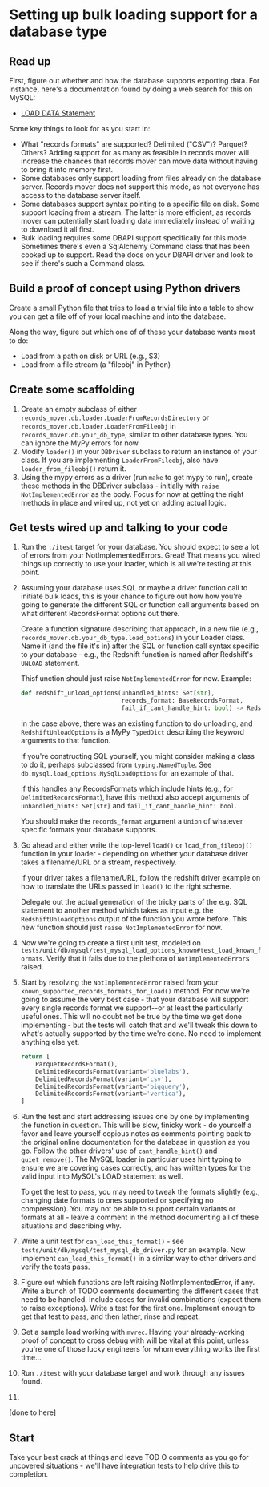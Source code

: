 # Setting up bulk loading support for a database type

## Read up

First, figure out whether and how the database supports exporting
data.  For instance, here's a documentation found by doing a web
search for this on MySQL:

* [LOAD DATA Statement](https://dev.mysql.com/doc/refman/8.0/en/load-data.html)

Some key things to look for as you start in:

* What "records formats" are supported?  Delimited ("CSV")?  Parquet?
  Others?  Adding support for as many as feasible in records mover
  will increase the chances that records mover can move data without
  having to bring it into memory first.
* Some databases only support loading from files already on the
  database server.  Records mover does not support this mode, as not
  everyone has access to the database server itself.
* Some databases support syntax pointing to a specific file on disk.
  Some support loading from a stream.  The latter is more efficient,
  as records mover can potentially start loading data immediately
  instead of waiting to download it all first.
* Bulk loading requires some DBAPI support specifically for this mode.
  Sometimes there's even a SqlAlchemy Command class that has been
  cooked up to support.  Read the docs on your DBAPI driver and look
  to see if there's such a Command class.

## Build a proof of concept using Python drivers

Create a small Python file that tries to load a trivial file into a
table to show you can get a file off of your local machine and into
the database.

Along the way, figure out which one of of these your database wants most to do:

* Load from a path on disk or URL (e.g., S3)
* Load from a file stream (a "fileobj" in Python)

## Create some scaffolding

1. Create an empty subclass of either
   `records_mover.db.loader.LoaderFromRecordsDirectory` or
   `records_mover.db.loader.LoaderFromFileobj` in
   `records_mover.db.your_db_type`, similar to other database types.  You can ignore
   the MyPy errors for now.
2. Modify `loader()` in your `DBDriver` subclass to return an instance
   of your class.  If you are implementing `LoaderFromFileobj`, also
   have `loader_from_fileobj()` return it.
3. Using the mypy errors as a driver (run `make` to get mypy to run),
   create these methods in the DBDriver subclass - initially with
   `raise NotImplementedError` as the body.  Focus for now at getting
   the right methods in place and wired up, not yet on adding
   actual logic.

## Get tests wired up and talking to your code

1. Run the `./itest` target for your database.  You should expect to
   see a lot of errors from your NotImplementedErrors.  Great!  That
   means you wired things up correctly to use your loader, which is
   all we're testing at this point.
2. Assuming your database uses SQL or maybe a driver function call to
   initiate bulk loads, this is your chance to figure out how how
   you're going to generate the different SQL or function call
   arguments based on what different RecordsFormat options out there.

   Create a function signature describing that approach, in a new file
   (e.g., `records_mover.db.your_db_type.load_options`) in your Loader
   class.  Name it (and the file it's in) after the SQL or function call
   syntax specific to your database - e.g., the Redshift function is named
   after Redshift's `UNLOAD` statement.

   Thisf unction should just raise `NotImplementedError` for now.
   Example:

   ```python
   def redshift_unload_options(unhandled_hints: Set[str],
                               records_format: BaseRecordsFormat,
                               fail_if_cant_handle_hint: bool) -> RedshiftUnloadOptions:
   ```

   In the case above, there was an existing function to do unloading,
   and `RedshiftUnloadOptions` is a MyPy `TypedDict` describing the
   keyword arguments to that function.

   If you're constructing SQL yourself, you might consider making a
   class to do it, perhaps subclassed from `typing.NamedTuple`.  See
   `db.mysql.load_options.MySqlLoadOptions` for an example of that.

   If this handles any RecordsFormats which include hints (e.g., for
   `DelimitedRecordsFormat`), have this method also accept arguments
   of `unhandled_hints: Set[str]` and `fail_if_cant_handle_hint:
   bool`.

   You should make the `records_format` argument a `Union` of whatever
   specific formats your database supports.

2. Go ahead and either write the top-level `load()` or
   `load_from_fileobj()` function in your loader - depending on
   whether your database driver takes a filename/URL or a stream,
   respectively.

   If your driver takes a filename/URL, follow the redshift driver
   example on how to translate the URLs passed in `load()` to the
   right scheme.

   Delegate out the actual generation of the tricky parts of the
   e.g. SQL statement to another method which takes as input e.g. the
   `RedshiftUnloadOptions` output of the function you wrote before.
   This new function should just `raise NotImplementedError` for now.

3. Now we're going to create a first unit test, modeled on
   `tests/unit/db/mysql/test_mysql_load_options_known#test_load_known_formats`.
   Verify that it fails due to the plethora of `NotImplementedError`s
   raised.

4. Start by resolving the `NotImplementedError` raised from your
   `known_supported_records_formats_for_load()` method.  For now we're
   going to assume the very best case - that your database will
   support every single records format we support--or at least the
   particularly useful ones.  This will no doubt not be true by the time
   we get done implementing - but the tests will catch that and we'll
   tweak this down to what's actually supported by the time we're
   done.  No need to implement anything else yet.

   ```python
   return [
       ParquetRecordsFormat(),
       DelimitedRecordsFormat(variant='bluelabs'),
       DelimitedRecordsFormat(variant='csv'),
       DelimitedRecordsFormat(variant='bigquery'),
       DelimitedRecordsFormat(variant='vertica'),
   ]
   ```

5. Run the test and start addressing issues one by one by implementing
   the function in question.  This will be slow, finicky work - do
   yourself a favor and leave yourself copious notes as comments
   pointing back to the original online documentation for the database
   in question as you go.  Follow the other drivers' use of
   `cant_handle_hint()` and `quiet_remove()`.  The MySQL loader in
   particular uses hint typing to ensure we are covering cases
   correctly, and has written types for the valid input into MySQL's
   LOAD statement as well.

   To get the test to pass, you may need to tweak the formats slightly
   (e.g., changing date formats to ones supported or specifying no
   compression).  You may not be able to support certain variants or
   formats at all - leave a comment in the method documenting all of
   these situations and describing why.

6. Write a unit test for `can_load_this_format()` - see
   `tests/unit/db/mysql/test_mysql_db_driver.py` for an example.  Now
   implement `can_load_this_format()` in a similar way to other
   drivers and verify the tests pass.

7. Figure out which functions are left raising NotImplementedError, if
   any.  Write a bunch of TODO comments documenting the different
   cases that need to be handled.  Include cases for invalid
   combinations (expect them to raise exceptions).  Write a test for
   the first one.  Implement enough to get that test to pass, and then
   lather, rinse and repeat.

8. Get a sample load working with `mvrec`.  Having your
   already-working proof of concept to cross debug with will be vital
   at this point, unless you're one of those lucky engineers for whom
   everything works the first time...

9. Run `./itest` with your database target and work through any issues
   found.

10.

[done to here]


## Start






   Take your best crack at
   things and leave TOD O comments as you go for uncovered
   situations - we'll have integration tests to help drive this to
   completion.

